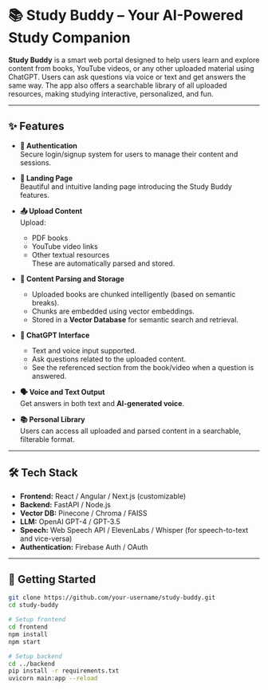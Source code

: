 # 📚 Study Buddy – Your AI-Powered Study Companion

**Study Buddy** is a smart web portal designed to help users learn and explore content from books, YouTube videos, or any other uploaded material using ChatGPT. Users can ask questions via voice or text and get answers the same way. The app also offers a searchable library of all uploaded resources, making studying interactive, personalized, and fun.

---

## ✨ Features

- **🔐 Authentication**  
  Secure login/signup system for users to manage their content and sessions.

- **🎯 Landing Page**  
  Beautiful and intuitive landing page introducing the Study Buddy features.

- **📤 Upload Content**  
  Upload:
  - PDF books  
  - YouTube video links  
  - Other textual resources  
  These are automatically parsed and stored.

- **📖 Content Parsing and Storage**  
  - Uploaded books are chunked intelligently (based on semantic breaks).
  - Chunks are embedded using vector embeddings.
  - Stored in a **Vector Database** for semantic search and retrieval.

- **💬 ChatGPT Interface**  
  - Text and voice input supported.
  - Ask questions related to the uploaded content.
  - See the referenced section from the book/video when a question is answered.

- **🗣 Voice and Text Output**  
  Get answers in both text and **AI-generated voice**.

- **📚 Personal Library**  
  Users can access all uploaded and parsed content in a searchable, filterable format.

---

## 🛠️ Tech Stack

- **Frontend:** React / Angular / Next.js (customizable)
- **Backend:** FastAPI / Node.js
- **Vector DB:** Pinecone / Chroma / FAISS
- **LLM:** OpenAI GPT-4 / GPT-3.5
- **Speech:** Web Speech API / ElevenLabs / Whisper (for speech-to-text and vice-versa)
- **Authentication:** Firebase Auth / OAuth

---

## 🚀 Getting Started

```bash
git clone https://github.com/your-username/study-buddy.git
cd study-buddy

# Setup frontend
cd frontend
npm install
npm start

# Setup backend
cd ../backend
pip install -r requirements.txt
uvicorn main:app --reload

